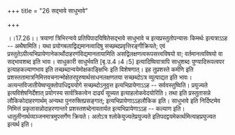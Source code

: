 +++
title = "26 सद्भावे साधुभावे"

+++
  
  
।।17.26।। त्रयाणां त्रिभिरन्वये प्रतिपिपादयिषितेसद्भावे साधुभावे च
इत्यप्रस्तुतोपन्यासः किमर्थः इत्यत्राऽऽह -- अथैषामिति। यथा
प्रयोगबलाद्विद्यमानत्वादिषु सच्छब्दप्रवृत्तिरङ्गीक्रियते; एवं
प्रस्तुतेऽपीत्यभिप्रायेणानेकार्थोदाहरणंविद्यमानतायामिति
असद्विलक्षणत्वरूपसत्त्वविषयो वा; वर्तमानत्वविषयो वा सद्भावशब्द इति भावः।
साधुकारी साधुर्भवति \[बृ.उ.4।4।5\] इत्यादिष्विवात्रापि साधुशब्दः
पुण्यादिरूपत्वपर इत्याहकल्याणभाव इति तच्छब्दान्वयेमोक्षकाङ्क्षिभिः इति
विशेषणात्। इह तुप्रशस्ते कर्मणि इति
प्रशस्ततामात्रनिमित्तवचनान्मोक्षेतरपुरुषार्थसाधनलक्षणतया सच्छब्दोऽत्र
व्युत्पाद्यत इति भावः। अत्यन्तविजातीयेष्वप्युक्तोपाधिद्वययोगे
सच्छब्दोऽनुवृत्त इत्यभिप्रायेणाऽऽह -- सर्ववस्तुष्विति। प्रयुज्यते
इत्यविशेषनिर्देशात् प्रयोगस्य सार्वत्रिकत्वेन दार्ढ्यं सूच्यत
इत्याहलोकवेदयोरिति। तथा इति प्रस्तुतासन्ने लौकिकोदाहरणार्थम् अन्यथा
पुनरुक्तिप्रसङ्गात्; इत्यभिप्रायेणाऽऽहलौकिक इति। साधुभावे इति
निर्दिष्टमेव निमित्तं प्रकृतासन्नोदाहरणान्तरे प्रशस्तशब्देनावतार्यत
इत्यभिप्रायेणाऽऽह -- कल्याण इति। धातुलीनार्थव्यञ्जनमात्रमुपसर्गेण
क्रियते। अतोऽत्र श्लोकेयुज्यतेप्रयुज्यते
इतिपदद्वयमेकार्थमित्याहप्रयुज्यत इत्यर्थ इति।  
  
